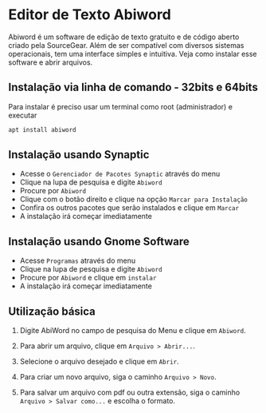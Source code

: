 # Editor de Texto Abiword
Abiword é um software de edição de texto gratuito e de código aberto criado pela SourceGear. Além de ser compatível com diversos sistemas operacionais, tem uma interface simples e intuitiva. Veja como instalar esse software e abrir arquivos.

## Instalação via linha de comando - 32bits e 64bits
Para instalar é preciso usar um terminal como root (administrador) e executar
```sh
apt install abiword
```

## Instalação usando Synaptic
* Acesse o `Gerenciador de Pacotes Synaptic` através do menu 
* Clique na lupa de pesquisa e digite `Abiword`
* Procure por `Abiword` 
* Clique com o botão direito e clique na opção `Marcar para Instalação` 
* Confira os outros pacotes que serão instalados e clique em `Marcar`
* A instalação irá começar imediatamente 



## Instalação usando Gnome Software
* Acesse `Programas` através do menu
* Clique na lupa de pesquisa e digite `Abiword`
* Procure por `Abiword` e clique em `instalar`
* A instalação irá começar imediatamente 

## Utilização básica

1. Digite AbiWord no campo de pesquisa do Menu e clique em `Abiword`.

2. Para abrir um arquivo, clique em `Arquivo > Abrir...`.

3. Selecione o arquivo desejado e clique em `Abrir`.

4. Para criar um novo arquivo, siga o caminho `Arquivo > Novo`.

5. Para salvar um arquivo com pdf ou outra extensão, siga o caminho `Arquivo > Salvar como...` e escolha o formato.



